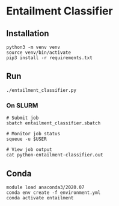 # Entailment Classifier

## Installation

```
python3 -m venv venv
source venv/bin/activate
pip3 install -r requirements.txt
```

## Run

```
./entailment_classifier.py
```

### On SLURM

```
# Submit job
sbatch entailment_classifier.sbatch

# Monitor job status
squeue -u $USER

# View job output
cat python-entailment-classifier.out
```

## Conda

```
module load anaconda3/2020.07
conda env create -f environment.yml
conda activate entailment
```
